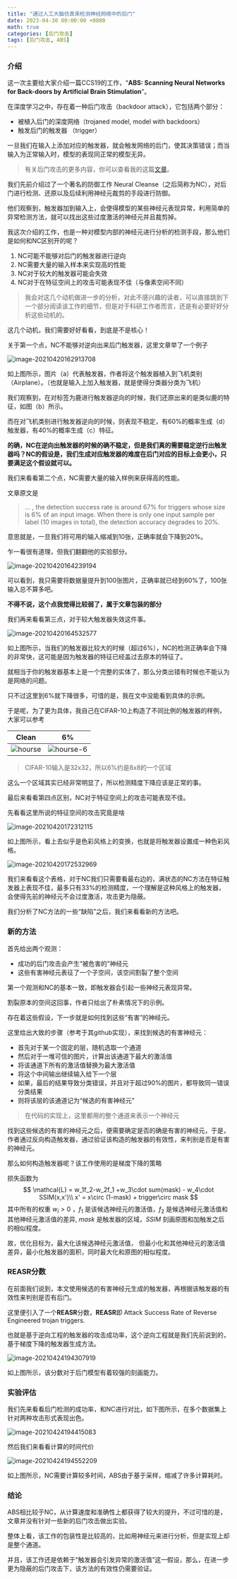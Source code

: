 ```yaml
---
title: "通过人工大脑仿真来检测神经网络中的后门"
date: 2023-04-30 00:00:00 +0800
math: true
categories: [后门攻击]
tags: [后门攻击, ABS] 
---
```




### 介绍

这一次主要给大家介绍一篇CCS19的工作，“**ABS: Scanning Neural Networks for Back-doors by Artificial Brain Stimulation**”。



在深度学习之中，存在着一种后门攻击（backdoor attack），它包括两个部分：

- 被植入后门的深度网络（trojaned model, model with backdoors）
- 触发后门的触发器 （trigger）

一旦我们在输入上添加对应的触发器，就会触发网络的后门，使其决策错误；而当输入为正常输入时，模型的表现同正常的模型无异。

> 有关后门攻击的更多内容，你可以查看我的这篇[文章](https://mezereonxp.fun/posts/backdoor)。

我们先前介绍过了一个著名的防御工作 Neural Cleanse（之后简称为NC），对后门进行检测、还原以及后续利用神经元裁剪的手段进行防御。

他们观察到，触发器加到输入上，会使得模型的某些神经元表现异常，利用简单的异常检测方法，就可以找出这些过度激活的神经元并且裁剪掉。

我这次介绍的工作，也是一种对模型内部的神经元进行分析的检测手段，那么他们是如何和NC区别开的呢？

1. NC可能不能够对后门的触发器进行逆向
2. NC需要大量的输入样本来实现高的性能
3. NC对于较大的触发器可能会失效
4. NC对于在特征空间上的攻击可能表现不佳（与像素空间不同）



> 我会对这几个动机做进一步的分析，对此不感兴趣的读者，可以直接跳到下一个部分阅读该工作的细节，但是对于科研工作者而言，还是有必要好好分析这些动机的。

这几个动机，我们需要好好看看，到底是不是核心！

关于第一个点，NC不能够对逆向出来后门触发器，这里文章举了一个例子

![image-20210420162913708](https://mezereon-upic.oss-cn-shanghai.aliyuncs.com/uPic/image-20210420162913708.png)

如上图所示，图片（a）代表触发器，作者将这个触发器植入到飞机类别（Airplane）。（也就是输入上加入触发器，就是使得分类器分类为飞机）

我们观察到，在对标签为鹿进行触发器逆向的时候，我们还原出来的是类似鹿的特征，如图（b）所示。

而在对飞机类别进行触发器逆向的时候，则表现不稳定，有60%的概率生成（d）触发器，有40%的概率生成（c）特征。

**的确，NC在逆向出触发器的时候的确不稳定，但是我们真的需要稳定逆行出触发器吗？NC的假设是，我们生成对应触发器的难度在后门对应的目标上会更小，只要满足这个假设就可以。**



我们来看看第二个点，NC需要大量的输入样例来获得高的性能。

文章原文是

> ... , the detection success rate is around 67% for triggers whose size is 6% of an input image. When there is only one input sample per label (10 images in total), the detection accuracy degrades to 20%.

意思就是，一旦我们将可用的输入缩减到10张，正确率就会下降到20%。

乍一看很有道理，但我们翻翻他的实验部分。

![image-20210420164239194](https://mezereon-upic.oss-cn-shanghai.aliyuncs.com/uPic/image-20210420164239194.png)

可以看到，我只需要将数据量提升到100张图片，正确率就已经到60%了，100张输入总不算多吧。

**不得不说，这个点我觉得比较弱了，属于文章包装的部分**



我们再来看看第三点，对于较大触发器失效这件事。

![image-20210420164532577](https://mezereon-upic.oss-cn-shanghai.aliyuncs.com/uPic/image-20210420164532577.png)

如上图所示，当我们的触发器比较大的时候（超过6%），NC的检测正确率会下降的非常快，这可能是因为触发器的特征已经盖过去原本的特征了。

就相当于你的触发器基本上是一个完整的实体了，那么分类出错有时候也不能认为是网络的问题。

只不过这里到6%就下降很多，可惜的是，我在文中没能看到具体的示例。

于是呢，为了更为具体，我自己在CIFAR-10上构造了不同比例的触发器的样例，大家可以参考

|                                     Clean                                     |                                        6%                                         |
| :---------------------------------------------------------------------------: | :-------------------------------------------------------------------------------: |
| ![hourse](https://mezereon-upic.oss-cn-shanghai.aliyuncs.com/uPic/hourse.png) | ![hourse-6](https://mezereon-upic.oss-cn-shanghai.aliyuncs.com/uPic/hourse-6.png) |

> CIFAR-10输入是32x32，所以6%约是8x8的一个区域

这么一个区域其实已经非常明显了，所以检测精度下降应该是正常的事。



最后来看看第四点区别，NC对于特征空间上的攻击可能表现不佳。

先看看这里所说的特征空间的攻击究竟是啥

![image-20210420172312115](https://mezereon-upic.oss-cn-shanghai.aliyuncs.com/uPic/image-20210420172312115.png)

如上图所示，看上去似乎是色彩风格上的变换，也就是将触发器设置成一种色彩风格。

![image-20210420172532969](https://mezereon-upic.oss-cn-shanghai.aliyuncs.com/uPic/image-20210420172532969.png)

我们来看看这个表格，对于NC我们只需要看最右边的，满状态的NC方法在特征触发器上表现不佳，最多只有33%的检测精度，一个理解是这种风格上的触发器，会使得先前的神经元不会过度激活，攻击更为隐蔽。

我们分析了NC方法的一些“缺陷”之后，我们来看看新的方法吧。

### 新的方法

首先给出两个观测：

- 成功的后门攻击会产生“被危害的”神经元
- 这些有害神经元表征了一个子空间，该空间割裂了整个空间

第一个观测和NC的基本一致，即触发器会引起一些神经元表现异常。

割裂原本的空间这回事，作者只给出了朴素情况下的示例。



存在着这些假设，下一步就是如何找到这些“有害”的神经元。

这里给出大致的步骤（参考于其github实现），来找到候选的有害神经元：

- 首先对于某一个固定的层，随机选取一个通道
- 然后对于一堆可信的图片，计算出该通道下最大的激活值
- 将该通道下所有的激活值替换为最大激活值
- 将这个中间输出继续输入给下一个层
- 如果，最后的结果导致分类错误，并且对于超过90%的图片，都导致同一错误分类结果
- 则将该层的该通道记为“候选的有害神经元”

> 在代码的实现上，这里都用的整个通道来表示一个神经元

找到这些候选的有害的神经元之后，便需要确定是否的确是有害的神经元，于是，作者通过反向构造触发器，通过验证该构造的触发器的有效性，来判别是否是有害的神经元。

那么如何构造触发器呢？该工作使用的是梯度下降的策略

损失函数为
$$
\mathcal{L} = w_1f_2-w_2f_1 +w_3\cdot sum(mask) - w_4\cdot SSIM(x,x')\\
x' = x\circ (1-mask) + trigger\circ mask
$$
其中所有的权重 $w_i > 0$ ，$f_1$ 是该候选神经元的激活值，$f_2$ 是候选神经元激活值和其他神经元激活值的差异, $mask$ 是触发器的区域，$SSIM$ 刻画原图和加触发之后的相似程度。

故，优化目标为，最大化该候选神经元激活值， 但最小化和其他神经元的激活值差异，最小化触发器的面积，同时最大化和原图的相似程度。



### REASR分数

在前面我们说到，本文使用候选的有害神经元生成的触发器，再根据该触发器的有效性来判别是否有后门。

这里便引入了一个**REASR**分数，**REASR**即 Attack Success Rate of Reverse Engineered trojan triggers.

也就是基于逆向工程的触发器的攻击成功率，这个逆向工程就是我们先前说到的，基于梯度下降的触发器生成方法。



![image-20210424194307919](https://mezereon-upic.oss-cn-shanghai.aliyuncs.com/uPic/image-20210424194307919.png)

如上图所示，该分数对于后门模型有着较强的刻画能力。



### 实验评估



我们先来看看后门检测的成功率，和NC进行对比，如下图所示，在多个数据集上针对两种攻击形式表现出色。

![image-20210424194415083](https://mezereon-upic.oss-cn-shanghai.aliyuncs.com/uPic/image-20210424194415083.png)



然后我们来看看计算的时间代价

![image-20210424194552209](https://mezereon-upic.oss-cn-shanghai.aliyuncs.com/uPic/image-20210424194552209.png)

如上图所示，NC需要计算较多时间，ABS由于基于采样，缩减了许多计算耗时。



### 结论

ABS相比较于NC，从计算速度和准确性上都获得了较大的提升，不过可惜的是，文章并没有针对一些新的后门攻击做出实验。

整体上看，该工作的包装性是比较高的，比如用神经元来进行分析，但是实现上却是整个通道。

并且，该工作还是依赖于“触发器会引发异常的激活值”这一假设，那么，在进一步更为隐蔽的后门攻击下，该方法的有效性仍需要验证。